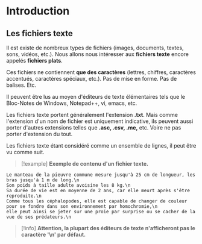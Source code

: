 # Introduction

## Les fichiers texte

Il est existe de nombreux types de fichiers (images, documents, textes, sons, vidéos, etc.).
Nous allons nous intéresser aux **fichiers texte** encore appelés **fichiers plats**.

Ces fichiers ne contiennent **que des caractères** (lettres, chiffres, caractères accentués, caractères spéciaux, etc.).
Pas de mise en forme. Pas de balises. Etc.

Il peuvent être lus au moyen d'éditeurs de texte élémentaires tels que le Bloc-Notes de Windows, Notepad++, vi, emacs, etc.

Les fichiers texte portent généralement l'extension **.txt**. Mais comme l'extension d'un nom de fichier est uniquement indicative, ils peuvent aussi porter d'autres extensions telles que **.asc, .csv, .me,** etc. Voire ne pas porter d'extension du tout.

Les fichiers texte étant considéré comme un ensemble de lignes, il peut être vu comme suit.

>[!example] **Exemple de contenu d'un fichier texte.**
```
Le manteau de la pieuvre commune mesure jusqu'à 25 cm de longueur, les bras jusqu'à 1 m de long.\n
Son poids à taille adulte avoisine les 8 kg.\n
Sa durée de vie est en moyenne de 2 ans, car elle meurt après s'être reproduite.\n
Comme tous les céphalopodes, elle est capable de changer de couleur pour se fondre dans son environnement par homochromie,\n
elle peut ainsi se jeter sur une proie par surprise ou se cacher de la vue de ses prédateurs.\n
```


>[!info] **Attention, la plupart des éditeurs de texte n'afficheront pas le caractère '\\n' par défaut.**

